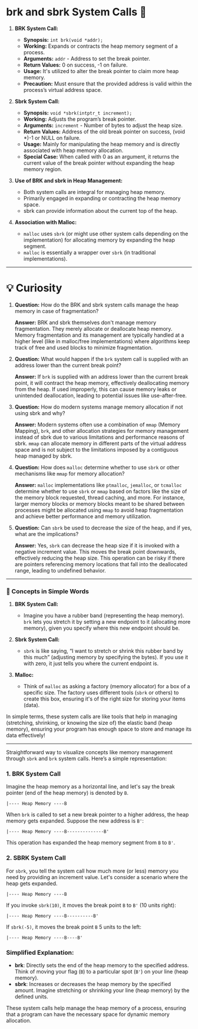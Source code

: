 # brk and sbrk System Calls 📘 

1. **BRK System Call:**
   - **Synopsis:** `int brk(void *addr);`
   - **Working:** Expands or contracts the heap memory segment of a process.
   - **Arguments:** `addr` - Address to set the break pointer.
   - **Return Values:** 0 on success, -1 on failure.
   - **Usage:** It's utilized to alter the break pointer to claim more heap memory.
   - **Precaution:** Must ensure that the provided address is valid within the process’s virtual address space.

2. **Sbrk System Call:**
   - **Synopsis:** `void *sbrk(intptr_t increment);`
   - **Working:** Adjusts the program’s break pointer.
   - **Arguments:** `increment` - Number of bytes to adjust the heap size.
   - **Return Values:** Address of the old break pointer on success, (void *)-1 or NULL on failure.
   - **Usage:** Mainly for manipulating the heap memory and is directly associated with heap memory allocation.
   - **Special Case:** When called with 0 as an argument, it returns the current value of the break pointer without expanding the heap memory region.

3. **Use of BRK and sbrk in Heap Management:**
   - Both system calls are integral for managing heap memory.
   - Primarily engaged in expanding or contracting the heap memory space.
   - sbrk can provide information about the current top of the heap.

4. **Association with Malloc:**
   - `malloc` uses `sbrk` (or might use other system calls depending on the implementation) for allocating memory by expanding the heap segment.
   - `malloc` is essentially a wrapper over `sbrk` (in traditional implementations).

---

# 💡 Curiosity

1. **Question:** How do the BRK and sbrk system calls manage the heap memory in case of fragmentation?
   
   **Answer:** BRK and sbrk themselves don't manage memory fragmentation. They merely allocate or deallocate heap memory. Memory fragmentation and its management are typically handled at a higher level (like in malloc/free implementations) where algorithms keep track of free and used blocks to minimize fragmentation.

2. **Question:** What would happen if the `brk` system call is supplied with an address lower than the current break point?

   **Answer:** If `brk` is supplied with an address lower than the current break point, it will contract the heap memory, effectively deallocating memory from the heap. If used improperly, this can cause memory leaks or unintended deallocation, leading to potential issues like use-after-free.

3. **Question:** How do modern systems manage memory allocation if not using sbrk and why?
   
   **Answer:** Modern systems often use a combination of `mmap` (Memory Mapping), `brk`, and other allocation strategies for memory management instead of sbrk due to various limitations and performance reasons of sbrk. `mmap` can allocate memory in different parts of the virtual address space and is not subject to the limitations imposed by a contiguous heap managed by sbrk.

4. **Question:** How does `malloc` determine whether to use `sbrk` or other mechanisms like `mmap` for memory allocation?

   **Answer:** `malloc` implementations like `ptmalloc`, `jemalloc`, or `tcmalloc` determine whether to use `sbrk` or `mmap` based on factors like the size of the memory block requested, thread caching, and more. For instance, larger memory blocks or memory blocks meant to be shared between processes might be allocated using `mmap` to avoid heap fragmentation and achieve better performance and memory utilization.

5. **Question:** Can `sbrk` be used to decrease the size of the heap, and if yes, what are the implications?
   
   **Answer:** Yes, `sbrk` can decrease the heap size if it is invoked with a negative increment value. This moves the break point downwards, effectively reducing the heap size. This operation can be risky if there are pointers referencing memory locations that fall into the deallocated range, leading to undefined behavior.

---

### 🎨 Concepts in Simple Words

1. **BRK System Call:**
   - Imagine you have a rubber band (representing the heap memory). `brk` lets you stretch it by setting a new endpoint to it (allocating more memory), given you specify where this new endpoint should be.
   
2. **Sbrk System Call:**
   - `sbrk` is like saying, “I want to stretch or shrink this rubber band by this much” (adjusting memory by specifying the bytes). If you use it with zero, it just tells you where the current endpoint is.

3. **Malloc:**
   - Think of `malloc` as asking a factory (memory allocator) for a box of a specific size. The factory uses different tools (`sbrk` or others) to create this box, ensuring it's of the right size for storing your items (data).

In simple terms, these system calls are like tools that help in managing (stretching, shrinking, or knowing the size of) the elastic band (heap memory), ensuring your program has enough space to store and manage its data effectively!

----

Straightforward way to visualize concepts like memory management through `sbrk` and `brk` system calls. Here’s a simple representation:

### 1. BRK System Call

Imagine the heap memory as a horizontal line, and let's say the break pointer (end of the heap memory) is denoted by `B`.

```plaintext
|---- Heap Memory ----B
```
When `brk` is called to set a new break pointer to a higher address, the heap memory gets expanded. Suppose the new address is `B'`:

```plaintext
|---- Heap Memory ----B--------------B'
```
This operation has expanded the heap memory segment from `B` to `B'`. 

### 2. SBRK System Call

For `sbrk`, you tell the system call how much more (or less) memory you need by providing an increment value. Let's consider a scenario where the heap gets expanded.

```plaintext
|---- Heap Memory ----B
```
If you invoke `sbrk(10)`, it moves the break point `B` to `B'` (10 units right):

```plaintext
|---- Heap Memory ----B----------B'
```
If `sbrk(-5)`, it moves the break point `B` 5 units to the left:

```plaintext
|---- Heap Memory ----B----B'
```
### Simplified Explanation:
- **brk**: Directly sets the end of the heap memory to the specified address. Think of moving your flag (`B`) to a particular spot (`B'`) on your line (heap memory).
- **sbrk**: Increases or decreases the heap memory by the specified amount. Imagine stretching or shrinking your line (heap memory) by the defined units.

These system calls help manage the heap memory of a process, ensuring that a program can have the necessary space for dynamic memory allocation.